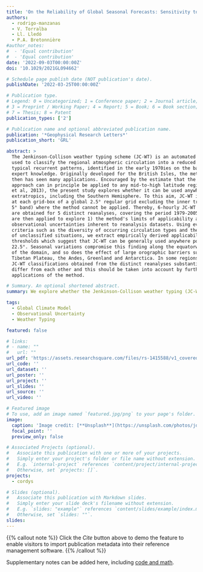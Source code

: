 ```yaml
---
title: 'On the Reliability of Global Seasonal Forecasts: Sensitivity to Ensemble Size, Hindcast Length and Region Definition'
authors:
  - rodrigo-manzanas
  - V. Torralba
  - Ll. Lledó
  - P.A. Bretonnière  
#author_notes:
#  - 'Equal contribution'
#  - 'Equal contribution'
date: '2022-09-03T00:00:00Z'
doi: '10.1029/2021GL094662'

# Schedule page publish date (NOT publication's date).
publishDate: '2022-03-25T00:00:00Z'

# Publication type.
# Legend: 0 = Uncategorized; 1 = Conference paper; 2 = Journal article;
# 3 = Preprint / Working Paper; 4 = Report; 5 = Book; 6 = Book section;
# 7 = Thesis; 8 = Patent
publication_types: ['2']

# Publication name and optional abbreviated publication name.
publication: '*Geophysical Research Letters*'
publication_short: 'GRL'

abstract: >
  The Jenkinson-Collison weather typing scheme (JC-WT) is an automated method
  used to classify the regional atmospheric circulation into a reduced number of
  typical recurrent patterns, identified in the early 1970ies on the basis of
  expert knowledge. Originally developed for the British Isles, the method since
  then has seen many applications. Encouraged by the estimate that the JC-WT
  approach can in principle be applied to any mid-to-high latitude region(Jones
  et al, 2013), the present study explores whether it can be used anywhere in the
  extratropics, including the Southern Hemisphere. To this aim, JC-WT is applied
  at each grid-box of a global 2.5° regular grid excluding the inner tropics ( ±
  5° band) where the method cannot be applied. Thereby, 6-hourly JC-WT catalogues
  are obtained for 5 distinct reanalyses, covering the period 1979-2005, which
  are then applied to explore 1) the method's limits of applicability and 2)
  observational uncertainties inherent to reanalysis datasets. Using evaluation
  criteria such as the diversity of occurring circulation types and the frequency
  of unclassified situations, we extract empirically derived applicability
  thresholds which suggest that JC-WT can be generally used anywhere polewards of
  22.5°. Seasonal variations compromise this finding along the equatorward limits
  of the domain, and so does the effect of large orographic barriers such as the
  Tibetan Plateau, the Andes, Greenland and Antarctica. In some regions, the
  JC-WT classifications obtained from the distinct reanalyses substantially
  differ from each other and this should be taken into account by further
  applications of the method.

# Summary. An optional shortened abstract.
summary: We explore whether the Jenkinson-Collison weather typing (JC-WT) scheme can be used anywhere in the extratropics, including the Southern Hemisphere. JC-WT catalogues are obtained for 5 distinct reanalyses.

tags:
  - Global Climate Model
  - Observational Uncertainty
  - Weather Typing

featured: false

# links:
# - name: ""
#   url: ""
url_pdf: 'https://assets.researchsquare.com/files/rs-1415588/v1_covered.pdf'
url_code: ''
url_dataset: ''
url_poster: ''
url_project: ''
url_slides: ''
url_source: ''
url_video: ''

# Featured image
# To use, add an image named `featured.jpg/png` to your page's folder.
image:
  caption: 'Image credit: [**Unsplash**](https://unsplash.com/photos/jdD8gXaTZsc)'
  focal_point: ''
  preview_only: false

# Associated Projects (optional).
#   Associate this publication with one or more of your projects.
#   Simply enter your project's folder or file name without extension.
#   E.g. `internal-project` references `content/project/internal-project/index.md`.
#   Otherwise, set `projects: []`.
projects:
  - cordys

# Slides (optional).
#   Associate this publication with Markdown slides.
#   Simply enter your slide deck's filename without extension.
#   E.g. `slides: "example"` references `content/slides/example/index.md`.
#   Otherwise, set `slides: ""`.
slides:
---
```


{{% callout note %}}
Click the _Cite_ button above to demo the feature to enable visitors to import publication metadata into their reference management software.
{{% /callout %}}

Supplementary notes can be added here, including [code and math](https://wowchemy.com/docs/content/writing-markdown-latex/).
